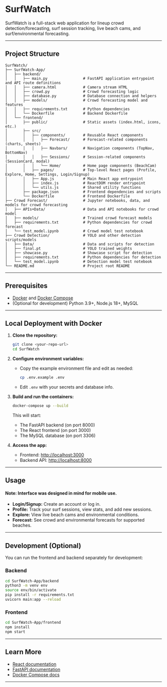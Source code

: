 # SurfWatch

SurfWatch is a full-stack web application for lineup crowd detection/forecasting, surf session tracking, live beach cams, and surf/environmental forecasting.

---

## Project Structure

```
SurfWatch/
├── SurfWatch-App/
│   ├── backend/
│   │   ├── main.py                # FastAPI application entrypoint and API route definitions
│   │   ├── camera.html            # Camera stream HTML
│   │   ├── crowd.py               # Crowd forecasting logic
│   │   ├── database.py            # Database connection and helpers
│   │   ├── models/                # Crowd forecasting model and features
│   │   ├── requirements.txt       # Python dependencies
│   │   └── Dockerfile             # Backend Dockerfile
│   └── frontend/
│       ├── public/                # Static assets (index.html, icons, etc.)
│       ├── src/
│       │   ├── components/        # Reusable React components
│       │   │   ├── Forecast/      # Forecast-related components (charts, sheets)
│       │   │   ├── Navbars/       # Navigation components (TopNav, BottomNav)
│       │   │   ├── Sessions/      # Session-related components (SessionCard, modal)
│       │   │   └── Home/          # Home page components (BeachCam)
│       │   ├── pages/             # Top-level React pages (Profile, Explore, Home, Settings, Login/Signup)
│       │   ├── App.js             # Main React app entrypoint
│       │   ├── index.js           # ReactDOM render entrypoint
│       │   └── utils.js           # Shared utility functions
│       ├── package.json           # Frontend dependencies and scripts
│       └── Dockerfile             # Frontend Dockerfile
├── Crowd Forecast/                # Jupyter notebooks, data, and models for crowd forecasting
│   ├── APIs+Data/                 # Data and API notebooks for crowd model
│   ├── models/                    # Trained crowd forecast models
│   ├── requirements.txt           # Python dependencies for crowd forecast
│   └── test_model.ipynb           # Crowd model test notebook
├── Crowd Detection/               # YOLO and other detection scripts/models
│   ├── Data/                      # Data and scripts for detection
│   ├── final.pt                   # YOLO trained weights
│   ├── showcase.py                # Showcase script for detection
│   ├── requirements.txt           # Python dependencies for detection
│   └── test_model.ipynb           # Detection model test notebook
└── README.md                      # Project root README
```

---

## Prerequisites

- [Docker](https://www.docker.com/) and [Docker Compose](https://docs.docker.com/compose/)
- (Optional for development) Python 3.9+, Node.js 18+, MySQL

---

## Local Deployment with Docker

1. **Clone the repository:**

   ```sh
   git clone <your-repo-url>
   cd SurfWatch
   ```

2. **Configure environment variables:**

   - Copy the example environment file and edit as needed:
     ```sh
     cp .env.example .env
     ```
   - Edit `.env` with your secrets and database info.

3. **Build and run the containers:**

   ```sh
   docker-compose up --build
   ```

   This will start:
   - The FastAPI backend (on port 8000)
   - The React frontend (on port 3000)
   - The MySQL database (on port 3306)

4. **Access the app:**
   - Frontend: [http://localhost:3000](http://localhost:3000)
   - Backend API: [http://localhost:8000](http://localhost:8000)

---

## Usage
#### Note: Interface was designed in mind for mobile use.

- **Login/Signup:** Create an account or log in.
- **Profile:** Track your surf sessions, view stats, and add new sessions.
- **Explore:** View live beach cams and environmental conditions.
- **Forecast:** See crowd and environmental forecasts for supported beaches.

---

## Development (Optional)

You can run the frontend and backend separately for development:

### Backend

```sh
cd SurfWatch-App/backend
python3 -m venv env
source env/bin/activate
pip install -r requirements.txt
uvicorn main:app --reload
```

### Frontend

```sh
cd SurfWatch-App/frontend
npm install
npm start
```

---

## Learn More

- [React documentation](https://reactjs.org/)
- [FastAPI documentation](https://fastapi.tiangolo.com/)
- [Docker Compose docs](https://docs.docker.com/compose/)

---

